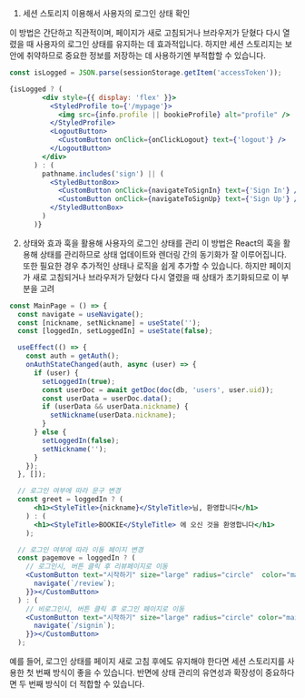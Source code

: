 1. 세션 스토리지 이용해서 사용자의 로그인 상태 확인

이 방법은 간단하고 직관적이며, 페이지가 새로 고침되거나 브라우저가 닫혔다 다시 열렸을 때 사용자의 로그인 상태를 유지하는 데 효과적입니다. 하지만 세션 스토리지는 보안에 취약하므로 중요한 정보를 저장하는 데 사용하기엔 부적합할 수 있습니다.
```jsx
const isLogged = JSON.parse(sessionStorage.getItem('accessToken'));

{isLogged ? (
        <div style={{ display: 'flex' }}>
          <StyledProfile to={'/mypage'}>
            <img src={info.profile || bookieProfile} alt="profile" />
          </StyledProfile>
          <LogoutButton>
            <CustomButton onClick={onClickLogout} text={'logout'} />
          </LogoutButton>
        </div>
      ) : (
        pathname.includes('sign') || (
          <StyledButtonBox>
            <CustomButton onClick={navigateToSignIn} text={'Sign In'} />
            <CustomButton onClick={navigateToSignUp} text={'Sign Up'} />
          </StyledButtonBox>
        )
      )}
```

2. 상태와 효과 훅을 활용해 사용자의 로그인 상태를 관리
이 방법은 React의 훅을 활용해 상태를 관리하므로 상태 업데이트와 렌더링 간의 동기화가 잘 이루어집니다. 또한 필요한 경우 추가적인 상태나 로직을 쉽게 추가할 수 있습니다. 하지만 페이지가 새로 고침되거나 브라우저가 닫혔다 다시 열렸을 때 상태가 초기화되므로 이 부분을 고려

```jsx
const MainPage = () => {
  const navigate = useNavigate();
  const [nickname, setNickname] = useState('');
  const [loggedIn, setLoggedIn] = useState(false);

  useEffect(() => {
    const auth = getAuth();
    onAuthStateChanged(auth, async (user) => {
      if (user) {
        setLoggedIn(true);
        const userDoc = await getDoc(doc(db, 'users', user.uid));
        const userData = userDoc.data();
        if (userData && userData.nickname) {
          setNickname(userData.nickname);
        }
      } else {
        setLoggedIn(false);
        setNickname('');
      }
    });
  }, []);

  // 로그인 여부에 따라 문구 변경
  const greet = loggedIn ? (
      <h1><StyleTitle>{nickname}</StyleTitle>님, 환영합니다</h1>
    ) : (
      <h1><StyleTitle>BOOKIE</StyleTitle> 에 오신 것을 환영합니다</h1> 
    );

  // 로그인 여부에 따라 이동 페이지 변경
  const pagemove = loggedIn ? (
    // 로그인시, 버튼 클릭 후 리뷰페이지로 이동
    <CustomButton text="시작하기" size="large" radius="circle"  color="main" onClick={() => {
      navigate(`/review`);
    }}></CustomButton>
  ) : (
    // 비로그인시, 버튼 클릭 후 로그인 페이지로 이동
    <CustomButton text="시작하기" size="large" radius="circle" color="main" onClick={() => {
      navigate(`/signin`);
    }}></CustomButton>
  );
```

예를 들어, 로그인 상태를 페이지 새로 고침 후에도 유지해야 한다면 세션 스토리지를 사용한 첫 번째 방식이 좋을 수 있습니다. 반면에 상태 관리의 유연성과 확장성이 중요하다면 두 번째 방식이 더 적합할 수 있습니다.
